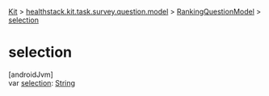 
[Kit](../../../kit.html) > [healthstack.kit.task.survey.question.model](../index.html) > [RankingQuestionModel](index.html) > [selection](selection.html)



# selection



[androidJvm]\
var [selection](selection.html): [String](https://kotlinlang.org/api/latest/jvm/stdlib/kotlin/-string/index.html)





